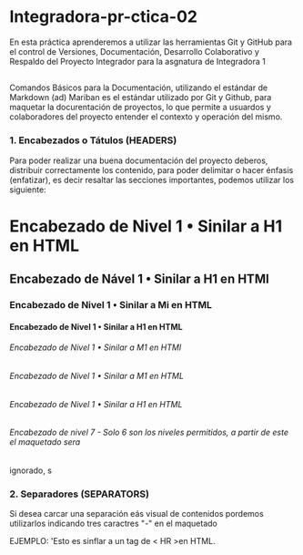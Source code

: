 # Integradora-pr-ctica-02
En esta práctica aprenderemos a utilizar las herramientas Git y GitHub para el control de Versiones, Documentación, Desarrollo Colaborativo y Respaldo del Proyecto Integrador para la asgnatura de Integradora 1
##
Comandos Básicos para la Documentación, utilizando el estándar de Markdown (ad)
Mariban es el estándar utilizado por Git y Github, para maquetar la docurentación de proyectos, lo que permite a usuardos y colaboradores del proyecto entender el contexto y operación del mismo.

### 1. Encabezados o Tátulos (HEADERS)
Para poder realizar una buena documentación del proyecto deberos, distribuir correctamente los contenido, para poder delimitar o hacer énfasis (enfatizar), es decir resaltar las secciones importantes, podemos utilizar los siguiente:
# Encabezado de Nivel 1 • Sinilar a H1 en HTML
## Encabezado de Nável 1 • Sinilar a H1 en HTMl
### Encabezado de Nivel 1 • Sinilar a Mi en HTML
#### Encabezado de Nivel 1 • Sinilar a H1 en HTML
###### Encabezado de Nivel 1 • Sinilar a M1 en HTMl
###### Encabezado de Nivel 1 • Sinilar a M1 en HTML
###### Encabezado de Nivel 1 • Sinilar a H1 en HTML
###### Encabezado de nivel 7 - Solo 6 son los niveles permitidos, a partir de este el maquetado sera
ignorado, s

### 2. Separadores (SEPARATORS)
Si desea carcar una separación eás visual de contenidos pordemos utilizarlos indicando tres caractres "-" en el maquetado

EJEMPLO:
'Esto es sinflar a un tag de < HR >en HTML.
